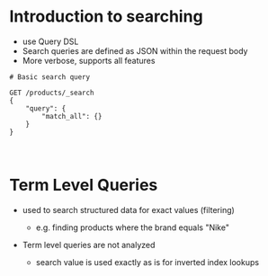 # Introduction to searching

-   use Query DSL
-   Search queries are defined as JSON within the request body
-   More verbose, supports all features

```
# Basic search query

GET /products/_search
{
    "query": {
        "match_all": {}
    }
}

```

<br>

# Term Level Queries

-   used to search structured data for exact values (filtering)

    -   e.g. finding products where the brand equals "Nike"

-   Term level queries are not analyzed
    -   search value is used exactly as is for inverted index lookups
